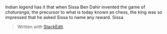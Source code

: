 
Indian legend has it that when Sissa Ben Dahir invented the game of *chaturanga*, the precursor to what is today known as chess, the king was so impressed that he asked Sissa to name any reward. Sissa 

> Written with [StackEdit](https://stackedit.io/).
<!--stackedit_data:
eyJoaXN0b3J5IjpbLTUxNjg1MTA2OCw3MzA5OTgxMTZdfQ==
-->